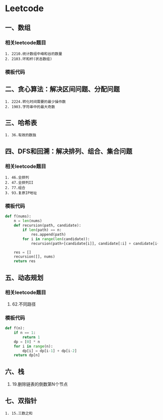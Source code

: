 # Leetcode
## 一、数组
### 相关leetcode题目
    1. 2210.统计数组中峰和谷的数量
    2. 2103.环和杆(状态数组)
### 模板代码  
## 二、贪心算法：解决区间问题、分配问题
    1. 2224.转化时间需要的最少操作数
    2. 1903.字符串中的最大奇数
## 三、哈希表
    1. 36.有效的数独
## 四、DFS和回溯：解决排列、组合、集合问题
### 相关leetcode题目
    1. 46.全排列
    2. 47.全排列II
    2. 77.组合
    3. 93.复原IP地址
### 模板代码
```python
def f(nums):
    n = len(nums)
    def recursion(path, candidate):
        if len(path) == n:
            res.append(path)
        for i in range(len(candidate)):
            recursion(path+[candidate[i]], candidate[:i] + candidate[i+1:])

    res = []
    recursion([], nums)
    return res
```
## 五、动态规划
### 相关leetcode题目
  1. 62.不同路径
### 模板代码
```python
def f(n):
    if n == 1:
        return 1
    dp = [0] * n
    for i in range(n):
        dp[i] = dp[i-1] + dp[i-2]
    return dp[n]
```
## 六、栈
  1. 19.删除链表的倒数第N个节点
## 七、双指针
    1. 15.三数之和
